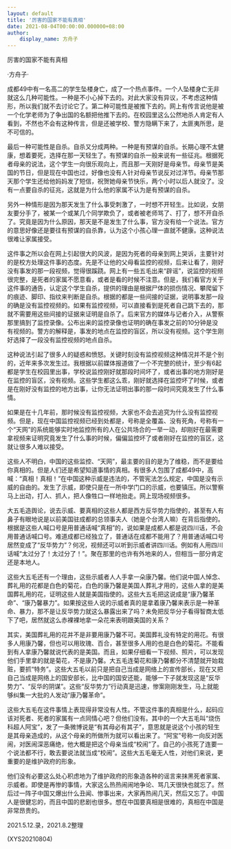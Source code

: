 ```yaml
---
layout: default
title: '厉害的国家不能有真相'
date: 2021-08-04T00:00:00.000000+08:00
author:
    display_name: 方舟子
---
```


厉害的国家不能有真相

·方舟子·

成都49中有一名高二的学生坠楼身亡，成了一个热点事件。一个人坠楼身亡无非就这么几种可能性。一种是不小心掉下去的。对此大家没有异议，不考虑这种情形，所以我们就不去讨论它了。第二种可能性是被推下去的。网上有传言说他是被一个化学老师为了争出国的名额把他推下去的。在校园里这么公然地杀人肯定有人看到，不然也不会有这种传言，但是还被学校、警方隐瞒下来了，太匪夷所思，是不可信的。

最后一种可能性是自杀。自杀又分成两种。一种是有预谋的自杀。长期心理不太健康，想着要死，选择在那一天轻生了。有预谋的自杀一般来说有一些征兆。根据死者母亲的说法，这个学生一向很乐观向上，而且那一天刚好是母亲节。母亲节是美国的节日，但是现在中国也过，好像也没有人针对母亲节说反对过洋节。母亲节那天那个学生还给他妈妈发了短信，祝贺她母亲节快乐，两个小时以后人就没了。没有一点要自杀的征兆，这就是为什么他的家属不认为是有预谋的自杀。

另外一种情形是因为那天发生了什么事受刺激了，一时想不开轻生。比如说，女朋友要分手了，被某一个或某几个同学欺负了，或者被老师骂了、打了，想不开自杀了。究竟是因为什么原因，那天是不是发生了什么事，官方没有给一个说法。官方的意思好像还是要往有预谋的自杀靠，认为这个小孩心理一直就不健康。这种说法很难让家属接受。

这件事之所以会在网上引起很大的风波，是因为死者的母亲到网上哭诉，主要针对的是校方处理这件事的态度。先是不让他的父母看监控的视频，后来让看了，刚好没有事发的那一段视频，觉得很蹊跷。网上有一些五毛出来“辟谣”，说监控的视频很完整，是死者的家属不愿意看，或者是看的时候不注意。但是，我们看官方关于这件事的通告，认定这个学生自杀，提供的理由是根据尸体的损伤情况、攀爬留下的痕迹、脚印、指纹来判断是自杀。根据的都是一些间接的证据，说明事发那一段的确是没有监控视频的。如果有监控视频，可以直接看到是死者自己跳下去的，那就不需要用这些间接的证据来证明是自杀了。后来官方的媒体与记者介入，从警察那里搞到了监控录像。公布出来的监控录像也证明的确在事发之前的10分钟是没有视频的。警方的解释是，事发的地点在监控的盲区，所以没有视频。这个学生刚好选择了一段没有监控视频的地点自杀。

这种说法引起了很多人的疑惑和愤怒。关键时刻没有监控视频这种情况并不是个别的，近年来多次发生过。我根据以前媒体报道做了一个不完整的统计，至少有6起都是学生在校园里出事，学校说监控刚好就那段时间坏了，或者出事的地方刚好是在监控的盲区，没有视频。这些学生都这么乖，刚好就选择在监控坏了时候，或者是在刚好没有监控的地方出事，让你无法证明出事的那一段时间究竟发生了什么事情。

如果是在十几年前，那时候没有监控视频，大家也不会去追究为什么没有监控视频。但是，现在中国监控视频已经到处都是，号称是全覆盖、没有死角，号称有一个“天网”的系统能够实时地监控所有的人在公共场合的一举一动，却刚好在最需要拿视频来证明究竟发生了什么事的时候，偏偏监控坏了或者刚好在监控的盲区，这就让很多人难以接受。

这些人不明白，中国的这些监控、“天网”，最主要的目的是为了维稳，而不是要给你真相的。但是人们还是希望知道事情的真相。有很多人包围了成都49中，高喊：“真相！真相！”在中国这种示威是违法的，不管宪法怎么规定，中国是没有示威的自由的。发生了示威，即使只是在一所中学门口的示威，也要镇压。所以警察马上出动，打人、抓人，把人像牲口一样地抬走。网上现场视频很多。

大五毛造舆论，说去示威、要真相的这些人都是西方反华势力指使的，甚至有人有鼻子有眼地说是以前美国驻成都的总领事夫人（她是个台湾人嘛）在背后指使的。根据是这些人喊口号是用普通话喊“真相”的，说如果是成都人都是说四川话，不会用普通话喊口号。难道成都已经独立了，普通话在成都不能用了？用普通话喊口号居然变成了“反华势力”？何况，视频还可以听到示威者讲四川话。例如有人用四川话喊“太过分了！太过分了！”。聚在那里的也许有外地来的人，但相当一部分肯定还是本地人。

这些大五毛还有一个理由，这些示威者人人手拿一朵康乃馨。他们说中国人悼念、葬礼用的花都是白色的菊花，白色的康乃馨是美国人葬礼才用的，这些人拿的是美国葬礼用的花，证明这些人就是美国指使的。这些大五毛把这说成是“康乃馨革命”、“康乃馨暴力”。如果按这些人说的示威者真的是拿着康乃馨来表示是一种革命、暴力，那不是让反华势力就这么暴露出来了吗？未免把反华分子看得智商太低下了吧，居然就这么赤裸裸地拿一朵花来表明跟美国的关系？

其实，美国葬礼用的花并不是非要用康乃馨不可。美国葬礼没有特定的用花。有很多人用康乃馨，但也可以用玫瑰、百合，甚至很多人用的也是白色的菊花。不能看到有人拿康乃馨就说代表的是美国。而且，如果仔细看一下视频、照片，可以发现他们手里拿的就是菊花，不是康乃馨。大五毛连菊花和康乃馨都分不清楚就开始栽赃，要抓“特务”。这些大五毛以前只是把自己当成是网络上的宣传部长，现在又把自己当成是网络上的国安部长，比中国的国安还能，能够一下子就发现这是“反华势力”、“反华的阴谋”。这些“反华势力”行动真是迅速，惨案刚刚发生，马上就能够纠集一大批的人发动“康乃馨革命”。

这些大五毛在这件事情上表现得非常没有人性。不管这件事的真相是什么，起码应该对死者、死者的家属有一点同情心吧？但他们没有。其中的一个大五毛叫“烧伤科超人阿宝”，发了一条微博说是“有其母必有其子”，意思就是说这个小孩的轻生是其母亲造成的，从这个母亲的所做所为就可以看出来了。“阿宝”号称一向反对医闹，对医闹深恶痛绝，他大概是把这个母亲当成“校闹”了。自己的小孩死了连要一个说法都不行，敢去要说法就当成“校闹”。这些大五毛毫无人性，对他们来说，更重要的是维护政府的形象。

他们没有必要这么处心积虑地为了维护政府的形象造各种的谣言来抹黑死者家属、示威者。即使是再惨的事情，大家这么热热闹闹地争论、骂几天很快也就忘了。然后过一阵子中国又爆出什么丑闻、惨事出来，大家再热闹几天，然后又忘了。中国人是很健忘的，而且中国的悲剧也很多。想在中国要真相是很难的，真相在中国是非常昂贵的。

2021.5.12.录，2021.8.2整理

(XYS20210804)

